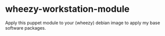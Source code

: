 # wheezy-workstation-module
Apply this puppet module to your (wheezy) debian image to apply my base software packages.

